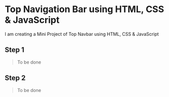 # Top Navigation Bar using HTML, CSS & JavaScript

I am creating a Mini Project of Top Navbar using HTML, CSS & JavaScript

## Step 1

> To be done

## Step 2

> To be done

